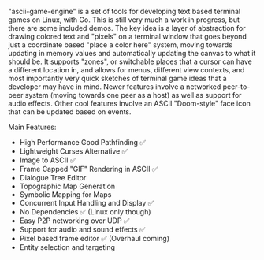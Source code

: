 "ascii-game-engine" is a set of tools for developing text based terminal games on Linux, with Go.  This is still very much a work in progress, but there are some included demos.  The key idea is a layer of abstraction for drawing colored text and "pixels" on a terminal window that goes beyond just a coordinate based "place a color here" system, moving towards updating in memory values and automatically updating the canvas to what it should be.  It supports "zones", or switchable places that a cursor can have a different location in, and allows for menus, different view contexts, and most importantly very quick sketches of terminal game ideas that a developer may have in mind.  Newer features involve a networked peer-to-peer system (moving towards one peer as a host) as well as support for audio effects.  Other cool features involve an ASCII "Doom-style" face icon that can be updated based on events.

Main Features:

 - High Performance Good Pathfinding ✅
 - Lightweight Curses Alternative ✅
 - Image to ASCII ✅
 - Frame Capped "GIF" Rendering in ASCII ✅
 - Dialogue Tree Editor
 - Topographic Map Generation
 - Symbolic Mapping for Maps
 - Concurrent Input Handling and Display ✅
 - No Dependencies ✅ (Linux only though)
 - Easy P2P networking over UDP ✅
 - Support for audio and sound effects ✅
 - Pixel based frame editor ✅ (Overhaul coming)
 - Entity selection and targeting
